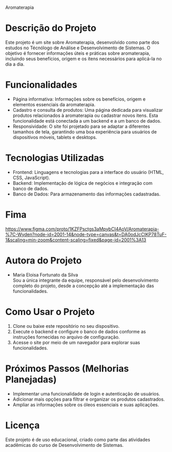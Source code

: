 Aromaterapia  

# Descrição do Projeto 
Este projeto é um site sobre Aromaterapia, desenvolvido como parte dos estudos no Técnólogo de Análise e Desenvolvimento de Sistemas. O objetivo é fornecer informações úteis e práticas sobre aromaterapia, incluindo seus benefícios, origem e os itens necessários para aplicá-la no dia a dia.  

# Funcionalidades
- Página informativa: Informações sobre os benefícios, origem e elementos essenciais da aromaterapia.  
- Cadastro e consulta de produtos: Uma página dedicada para visualizar produtos relacionados à aromaterapia ou cadastrar novos itens. Esta funcionalidade está conectada a um backend e a um banco de dados.  
- Responsividade: O site foi projetado para se adaptar a diferentes tamanhos de tela, garantindo uma boa experiência para usuários de dispositivos móveis, tablets e desktops.  

# Tecnologias Utilizadas
- Frontend: Linguagens e tecnologias para a interface do usuário (HTML, CSS, JavaScript).  
- Backend: Implementação de lógica de negócios e integração com banco de dados.  
- Banco de Dados: Para armazenamento das informações cadastradas.  

# Fima
https://www.figma.com/proto/1KZFPsctgs3aMpybCI4AoV/Aromaterapia-%7C-Wyden?node-id=2001-14&node-type=canvas&t=DA0odJcCIKP78TuF-1&scaling=min-zoom&content-scaling=fixed&page-id=2001%3A13

# Autora do Projeto  
- Maria Eloisa Fortunato da Silva  
Sou a única integrante da equipe, responsável pelo desenvolvimento completo do projeto, desde a concepção até a implementação das funcionalidades.  

# Como Usar o Projeto
1. Clone ou baixe este repositório no seu dispositivo.  
2. Execute o backend e configure o banco de dados conforme as instruções fornecidas no arquivo de configuração.
3. Acesse o site por meio de um navegador para explorar suas funcionalidades.  

# Próximos Passos (Melhorias Planejadas)  
- Implementar uma funcionalidade de login e autenticação de usuários.  
- Adicionar mais opções para filtrar e organizar os produtos cadastrados.  
- Ampliar as informações sobre os óleos essenciais e suas aplicações.  

# Licença  
Este projeto é de uso educacional, criado como parte das atividades acadêmicas do curso de Desenvolvimento de Sistemas.  
